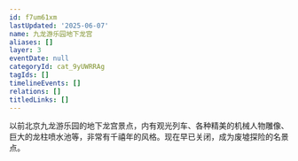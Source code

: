 ```yaml
---
id: f7um61xm
lastUpdated: '2025-06-07'
name: 九龙游乐园地下龙宫
aliases: []
layer: 3
eventDate: null
categoryId: cat_9yUWRRAg
tagIds: []
timelineEvents: []
relations: []
titledLinks: []
---
```

以前北京九龙游乐园的地下龙宫景点，内有观光列车、各种精美的机械人物雕像、巨大的龙柱喷水池等，非常有千禧年的风格。现在早已关闭，成为废墟探险的名景点。
